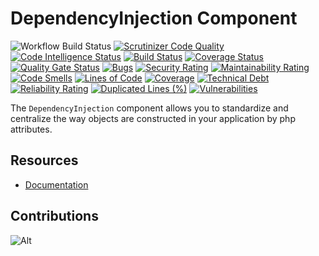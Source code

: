 DependencyInjection Component
=============================
![Workflow Build Status](https://github.com/fractalzombie/frzb-dependency-injection/actions/workflows/build.yml/badge.svg?event=push)
[![Scrutinizer Code Quality](https://scrutinizer-ci.com/g/fractalzombie/frzb-dependency-injection/badges/quality-score.png?b=main)](https://scrutinizer-ci.com/g/fractalzombie/frzb-dependency-injection/?branch=main)
[![Code Intelligence Status](https://scrutinizer-ci.com/g/fractalzombie/frzb-dependency-injection/badges/code-intelligence.svg?b=main)](https://scrutinizer-ci.com/code-intelligence)
[![Build Status](https://scrutinizer-ci.com/g/fractalzombie/frzb-dependency-injection/badges/build.png?b=main)](https://scrutinizer-ci.com/g/fractalzombie/frzb-dependency-injection/build-status/main)
[![Coverage Status](https://coveralls.io/repos/github/fractalzombie/frzb-dependency-injection/badge.svg?branch=main)](https://coveralls.io/github/fractalzombie/frzb-dependency-injection?branch=main)
[![Quality Gate Status](https://sonarcloud.io/api/project_badges/measure?project=fractalzombie_frzb-dependency-injection&metric=alert_status)](https://sonarcloud.io/summary/new_code?id=fractalzombie_frzb-dependency-injection)
[![Bugs](https://sonarcloud.io/api/project_badges/measure?project=fractalzombie_frzb-dependency-injection&metric=bugs)](https://sonarcloud.io/summary/new_code?id=fractalzombie_frzb-dependency-injection)
[![Security Rating](https://sonarcloud.io/api/project_badges/measure?project=fractalzombie_frzb-dependency-injection&metric=security_rating)](https://sonarcloud.io/summary/new_code?id=fractalzombie_frzb-dependency-injection)
[![Maintainability Rating](https://sonarcloud.io/api/project_badges/measure?project=fractalzombie_frzb-dependency-injection&metric=sqale_rating)](https://sonarcloud.io/summary/new_code?id=fractalzombie_frzb-dependency-injection)
[![Code Smells](https://sonarcloud.io/api/project_badges/measure?project=fractalzombie_frzb-dependency-injection&metric=code_smells)](https://sonarcloud.io/summary/new_code?id=fractalzombie_frzb-dependency-injection)
[![Lines of Code](https://sonarcloud.io/api/project_badges/measure?project=fractalzombie_frzb-dependency-injection&metric=ncloc)](https://sonarcloud.io/summary/new_code?id=fractalzombie_frzb-dependency-injection)
[![Coverage](https://sonarcloud.io/api/project_badges/measure?project=fractalzombie_frzb-dependency-injection&metric=coverage)](https://sonarcloud.io/summary/new_code?id=fractalzombie_frzb-dependency-injection)
[![Technical Debt](https://sonarcloud.io/api/project_badges/measure?project=fractalzombie_frzb-dependency-injection&metric=sqale_index)](https://sonarcloud.io/summary/new_code?id=fractalzombie_frzb-dependency-injection)
[![Reliability Rating](https://sonarcloud.io/api/project_badges/measure?project=fractalzombie_frzb-dependency-injection&metric=reliability_rating)](https://sonarcloud.io/summary/new_code?id=fractalzombie_frzb-dependency-injection)
[![Duplicated Lines (%)](https://sonarcloud.io/api/project_badges/measure?project=fractalzombie_frzb-dependency-injection&metric=duplicated_lines_density)](https://sonarcloud.io/summary/new_code?id=fractalzombie_frzb-dependency-injection)
[![Vulnerabilities](https://sonarcloud.io/api/project_badges/measure?project=fractalzombie_frzb-dependency-injection&metric=vulnerabilities)](https://sonarcloud.io/summary/new_code?id=fractalzombie_frzb-dependency-injection)

The `DependencyInjection` component allows you to standardize and centralize the way objects
are constructed in your application by php attributes.

Resources
---------

 * [Documentation](https://github.com/fractalzombie/frzb-dependency-injection/blob/main/Documentation/HOW_TO_USE.md)


Contributions
---------

![Alt](https://repobeats.axiom.co/api/embed/5159ce587b6235c65535c79a961b0529e1662fee.svg "DependencyInjection Component")
